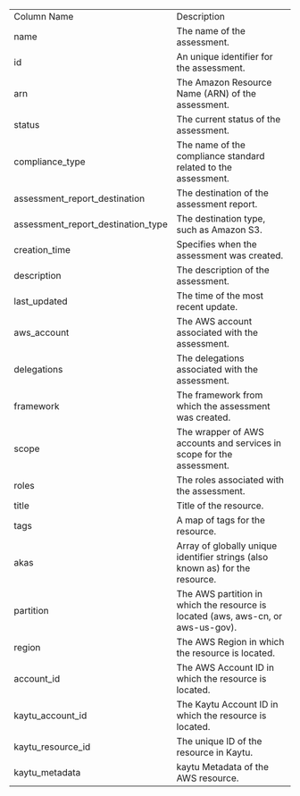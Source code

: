 <table>
	<tr><td>Column Name</td><td>Description</td></tr>
	<tr><td>name</td><td>The name of the assessment.</td></tr>
	<tr><td>id</td><td>An unique identifier for the assessment.</td></tr>
	<tr><td>arn</td><td>The Amazon Resource Name (ARN) of the assessment.</td></tr>
	<tr><td>status</td><td>The current status of the assessment.</td></tr>
	<tr><td>compliance_type</td><td>The name of the compliance standard related to the assessment.</td></tr>
	<tr><td>assessment_report_destination</td><td>The destination of the assessment report.</td></tr>
	<tr><td>assessment_report_destination_type</td><td>The destination type, such as Amazon S3.</td></tr>
	<tr><td>creation_time</td><td>Specifies when the assessment was created.</td></tr>
	<tr><td>description</td><td>The description of the assessment.</td></tr>
	<tr><td>last_updated</td><td>The time of the most recent update.</td></tr>
	<tr><td>aws_account</td><td>The AWS account associated with the assessment.</td></tr>
	<tr><td>delegations</td><td>The delegations associated with the assessment.</td></tr>
	<tr><td>framework</td><td>The framework from which the assessment was created.</td></tr>
	<tr><td>scope</td><td>The wrapper of AWS accounts and services in scope for the assessment.</td></tr>
	<tr><td>roles</td><td>The roles associated with the assessment.</td></tr>
	<tr><td>title</td><td>Title of the resource.</td></tr>
	<tr><td>tags</td><td>A map of tags for the resource.</td></tr>
	<tr><td>akas</td><td>Array of globally unique identifier strings (also known as) for the resource.</td></tr>
	<tr><td>partition</td><td>The AWS partition in which the resource is located (aws, aws-cn, or aws-us-gov).</td></tr>
	<tr><td>region</td><td>The AWS Region in which the resource is located.</td></tr>
	<tr><td>account_id</td><td>The AWS Account ID in which the resource is located.</td></tr>
	<tr><td>kaytu_account_id</td><td>The Kaytu Account ID in which the resource is located.</td></tr>
	<tr><td>kaytu_resource_id</td><td>The unique ID of the resource in Kaytu.</td></tr>
	<tr><td>kaytu_metadata</td><td>kaytu Metadata of the AWS resource.</td></tr>
</table>